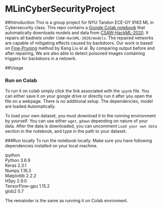 # MLinCyberSecurityProject

##Introduction
This is a group project for NYU Tandon ECE-GY 9163 ML in Cybersecurity class. This repo contains a [Google Colab notebook](https://colab.research.google.com/drive/1Ilzrw_WkdoSD8P5zVPHzGZyAcJVGrXiM?usp=sharing) that automatically downloads models and data from [CSAW-HackML-2020](https://github.com/csaw-hackml/CSAW-HackML-2020). It repairs all badnets under <code>CSAW-HackML-2020/models</code>.
The repaired networks are capable of mitigating effects caused by backdoors. Our work is based on [Fine-Pruning](https://arxiv.org/pdf/1805.12185.pdf) method by Kang Liu el al. 
By comparing output before and after repairing, We are also able to detect poisoned images containing triggers for backdoors in a netowrk.

##Usage
### Run on Colab
To run it on colab simply click the link associated with the <code>ipynb</code> file. You can either save it on your google drive
or directly run it after you open the file on a webpage. There is no additional setup. The dependencies, model are loaded
Automatically. 

To load your own dataset, you must download it to the running environment by yourself. You can use either <code>wget</code>,
<code>gdown</code> depending on nature of your data. After the data is downloaded, you can uncomment <code>Load your own data</code>
section in the notebook, and type in the path to your dataset. 

###Run locally
To run the notebook locally. Make sure you have following dependencies installed on your local machine.

ipython \
Python 3.6.9 \
Keras 2.3.1 \
Numpy 1.16.3 \
Matplotlib 2.2.2 \
H5py 2.9.0 \
TensorFlow-gpu 1.15.2 \
glob2 0.7 

The remainder is the same as running it on Colab enviroment. 